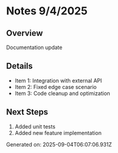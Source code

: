 # Notes 9/4/2025

## Overview
Documentation update

## Details
- Item 1: Integration with external API
- Item 2: Fixed edge case scenario
- Item 3: Code cleanup and optimization

## Next Steps
1. Added unit tests
2. Added new feature implementation

Generated on: 2025-09-04T06:07:06.931Z
